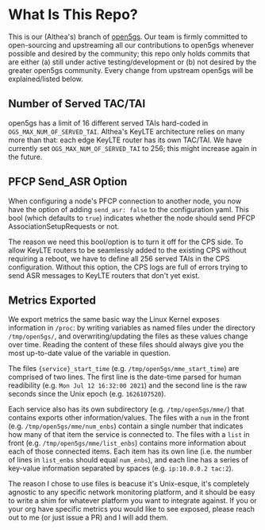 # What Is This Repo?

This is our (Althea's) branch of [open5gs](https://github.com/open5gs/open5gs). Our team is firmly committed to open-sourcing and upstreaming all our contributions to open5gs whenever possible and desired by the community; this repo only holds commits that are either (a) still under active testing/development or (b) not desired by the greater open5gs community. Every change from upstream open5gs will be explained/listed below.

## Number of Served TAC/TAI
open5gs has a limit of 16 different served TAIs hard-coded in `OGS_MAX_NUM_OF_SERVED_TAI`. Althea's KeyLTE architecture relies on many more than that: each edge KeyLTE router has its own TAC/TAI. We have currently set `OGS_MAX_NUM_OF_SERVED_TAI` to 256; this might increase again in the future.

## PFCP Send_ASR Option
When configuring a node's PFCP connection to another node, you now have the option of adding `send_asr: false` to the configuration yaml. This bool (which defaults to `true`) indicates whether the node should send PFCP AssociationSetupRequests or not.

The reason we need this bool/option is to turn it off for the CPS side. To allow KeyLTE routers to be seamlessly added to the existing CPS without requiring a reboot, we have to define all 256 served TAIs in the CPS configuration. Without this option, the CPS logs are full of errors trying to send ASR messages to KeyLTE routers that don't yet exist.

## Metrics Exported
We export metrics the same basic way the Linux Kernel exposes information in `/proc`: by writing variables as named files under the directory `/tmp/open5gs/`, and overwriting/updating the files as these values change over time. Reading the content of these files should always give you the most up-to-date value of the variable in question.

The files `{service}_start_time` (e.g. `/tmp/open5gs/mme_start_time`) are comprised of two lines. The first line is the date-time parsed for human readibility (e.g. `Mon Jul 12 16:32:00 2021`) and the second line is the raw seconds since the Unix epoch (e.g. `1626107520`).

Each service also has its own subdirectory (e.g. `/tmp/open5gs/mme/`) that contains exports other information/values. The files with a `num` in the front (e.g. `/tmp/open5gs/mme/num_enbs`) contain a single number that indicates how many of that item the service is connected to. The files with a `list` in front (e.g. `/tmp/open5gs/mme/list_enbs`) contains more information about each of those connected items. Each item has its own line (i.e. the number of lines in `list_enbs` should equal `num_enbs`), and each line has a series of key-value information separated by spaces (e.g. `ip:10.0.0.2 tac:2`).

The reason I chose to use files is beacuse it's Unix-esque, it's completely agnostic to any specific network monitoring platform, and it should be easy to write a shim for whatever platform you want to integrate against. If you or your org have specific metrics you would like to see exposed, please reach out to me (or just issue a PR) and I will add them.
